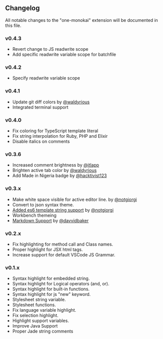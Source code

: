 ## Changelog
All notable changes to the "one-monokai" extension will be documented in this file.

### v0.4.3

- Revert change to JS readwrite scope
- Add specific readwrite variable scope for batchfile

### v0.4.2

- Specify readwrite variable scope

### v0.4.1

- Update git diff colors by [@waldyrious](https://github.com/waldyrious)
- Integrated terminal support

### v0.4.0

- Fix coloring for TypeScript template literal
- Fix string interpolation for Ruby, PHP and Elixir
- Disable italics on comments

### v0.3.6

- Increased comment brightness by [@jtlapp](https://github.com/jtlapp)
- Brighten active tab color by [@waldyrious](https://github.com/waldyrious)
- Add Made in Nigeria badge by [@hacktivist123](https://github.com/hacktivist123)

### v0.3.x

- Make white space visible for active editor line. by [@notgiorgi](https://github.com/notgiorgi)
- Convert to json syntax theme.
- [Added es6 template string support](https://github.com/azemoh/vscode-one-monokai/commit/5371773a8f3ffc022d34ffefec19cae4eafb2673) by [@notgiorgi](https://github.com/notgiorgi)
- Workbench themeing
- [Markdown Support](https://github.com/azemoh/vscode-one-monokai/pull/9) by [@davvidbaker](https://github.com/davvidbaker)

### v0.2.x

- Fix highlighting for method call and Class names.
- Proper highlight for JSX html tags.
- Increase support for default VSCode JS Grammar.

### v0.1.x

- Syntax highlight for embedded string.
- Syntax highlight for Logical operators (and, or).
- Syntax highlight for built-in functions.
- Syntax highlight for js "new" keyword.
- Stylesheet string variable.
- Stylesheet functions.
- Fix language variable highlight.
- Fix selection highlight.
- Highlight support variables.
- Improve Java Support
- Proper Jade string comments
